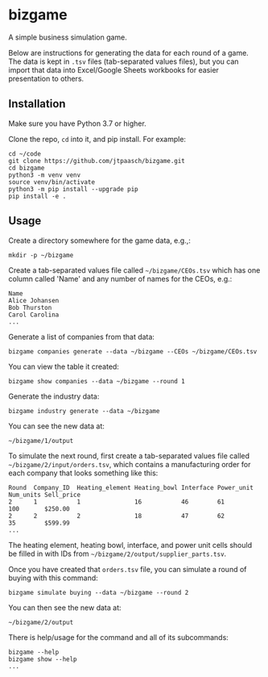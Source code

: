 # bizgame

A simple business simulation game.

Below are instructions for generating the data for each round of a game.
The data is kept in `.tsv` files (tab-separated values files), but you
can import that data into Excel/Google Sheets workbooks for easier
presentation to others.


## Installation

Make sure you have Python 3.7 or higher. 

Clone the repo, `cd` into it, and pip install. For example:

    cd ~/code
    git clone https://github.com/jtpaasch/bizgame.git
    cd bizgame
    python3 -m venv venv
    source venv/bin/activate
    python3 -m pip install --upgrade pip    
    pip install -e .


## Usage

Create a directory somewhere for the game data, e.g.,:

    mkdir -p ~/bizgame

Create a tab-separated values file called `~/bizgame/CEOs.tsv` which has 
one column called 'Name' and any number of names for the CEOs, e.g.:

    Name
    Alice Johansen
    Bob Thurston
    Carol Carolina
    ...

Generate a list of companies from that data:

    bizgame companies generate --data ~/bizgame --CEOs ~/bizgame/CEOs.tsv

You can view the table it created:

    bizgame show companies --data ~/bizgame --round 1

Generate the industry data:

    bizgame industry generate --data ~/bizgame

You can see the new data at:

    ~/bizgame/1/output

To simulate the next round, first create a tab-separated values file called
`~/bizgame/2/input/orders.tsv`, which contains a manufacturing order for 
each company that looks something like this:

    Round  Company_ID  Heating_element Heating_bowl Interface Power_unit Num_units Sell_price
    2      1           1               16           46        61         100       $250.00
    2      2           2               18           47        62         35        $599.99
    ...

The heating element, heating bowl, interface, and power unit cells should 
be filled in with IDs from `~/bizgame/2/output/supplier_parts.tsv`.

Once you have created that `orders.tsv` file, you can simulate a round of 
buying with this command:

    bizgame simulate buying --data ~/bizgame --round 2

You can then see the new data at:

    ~/bizgame/2/output

There is help/usage for the command and all of its subcommands:

    bizgame --help
    bizgame show --help
    ...


